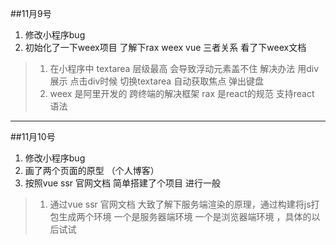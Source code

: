 ##11月9号

1. 修改小程序bug 
2. 初始化了一下weex项目 了解下rax weex vue 三者关系 看了下weex文档

>1. 在小程序中 textarea 层级最高 会导致浮动元素盖不住  解决办法 用div展示 点击div时候  切换textarea 自动获取焦点 弹出键盘
>2. weex 是阿里开发的 跨终端的解决框架 rax 是react的规范 支持react 语法 

----------------------------------------
##11月10号

1. 修改小程序bug 
2. 画了两个页面的原型 （个人博客）
3. 按照vue ssr 官网文档 简单搭建了个项目 进行一般
>1. 通过vue ssr 官网文档 大致了解下服务端渲染的原理，通过构建将js打包生成两个环境 一个是服务器端环境 一个是浏览器端环境 ，具体的以后试试
